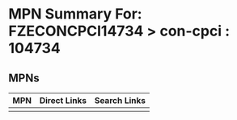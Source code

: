 



# MPN Summary For: FZECONCPCI14734 > con-cpci : 104734

## MPNs
  

|MPN|Direct Links|Search Links|
| :--- | :--- | :--- |
||||
